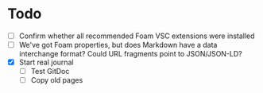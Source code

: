 # Todo

- [ ] Confirm whether all recommended Foam VSC extensions were installed
- [ ] We've got Foam properties, but does Markdown have a data interchange format? Could URL fragments point to JSON/JSON-LD?  
- [x] Start real journal
  - [ ] Test GitDoc
  - [ ] Copy old pages
